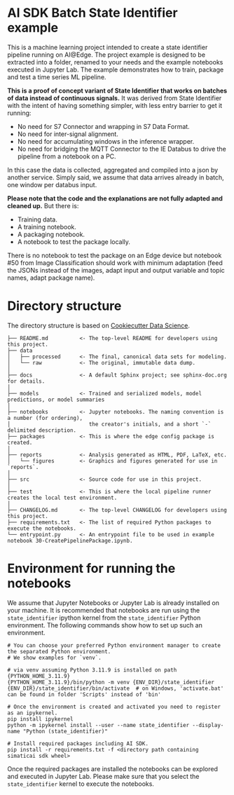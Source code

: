 <!--
SPDX-FileCopyrightText: Copyright (C) Siemens AG 2021. All Rights Reserved.

SPDX-License-Identifier: MIT
-->

# AI SDK Batch State Identifier example

This is a machine learning project intended to create a state identifier pipeline running on AI@Edge.
The project example is designed to be extracted into a folder, renamed to your needs and the example notebooks executed in Jupyter Lab.
The example demonstrates how to train, package and test a time series ML pipeline.

**This is a proof of concept variant of State Identifier that works on batches of data instead of continuous signals.** It was derived from
State Identifier with the intent of having something simpler, with less entry barrier to get it running:

- No need for S7 Connector and wrapping in S7 Data Format.
- No need for inter-signal alignment.
- No need for accumulating windows in the inference wrapper.
- No need for bridging the MQTT Connector to the IE Databus to drive the pipeline from a notebook on a PC.

In this case the data is collected, aggregated and compiled into a json by another service.
Simply said, we assume that data arrives already in batch, one window per databus input.

**Please note that the code and the explanations are not fully adapted and cleaned up.** But there is:

- Training data.
- A training notebook.
- A packaging notebook.
- A notebook to test the package locally.

There is no notebook to test the package on an Edge device but notebook #50 from Image Classification should work with minimum adaptation
(feed the JSONs instead of the images, adapt input and output variable and topic names, adapt package name).

# Directory structure

The directory structure is based on [Cookiecutter Data Science](https://drivendata.github.io/cookiecutter-data-science/).

```commandLine
├── README.md          <- The top-level README for developers using this project.
├── data
│   ├── processed      <- The final, canonical data sets for modeling.
│   └── raw            <- The original, immutable data dump.
│
├── docs               <- A default Sphinx project; see sphinx-doc.org for details.
│
├── models             <- Trained and serialized models, model predictions, or model summaries
│
├── notebooks          <- Jupyter notebooks. The naming convention is a number (for ordering),
│                         the creator's initials, and a short `-` delimited description.
├── packages           <- This is where the edge config package is created.
│
├── reports            <- Analysis generated as HTML, PDF, LaTeX, etc.
│   └── figures        <- Graphics and figures generated for use in `reports`.
│
├── src                <- Source code for use in this project.
│
├── test               <- This is where the local pipeline runner creates the local test environment.
│
├── CHANGELOG.md       <- The top-level CHANGELOG for developers using this project.
├── requirements.txt   <- The list of required Python packages to execute the notebooks.
└── entrypoint.py      <- An entrypoint file to be used in example notebook 30-CreatePipelinePackage.ipynb.
```

# Environment for running the notebooks

We assume that Jupyter Notebooks or Jupyter Lab is already installed on your machine.
It is recommended that notebooks are run using the `state_identifier` ipython kernel from the `state_identifier` Python environment.
The following commands show how to set up such an environment.

```commandline
# You can choose your preferred Python environment manager to create the separated Python environment.
# We show examples for `venv`.

# via venv assuming Python 3.11.9 is installed on path {PYTHON_HOME_3.11.9}
{PYTHON_HOME_3.11.9}/bin/python -m venv {ENV_DIR}/state_identifier
{ENV_DIR}/state_identifier/bin/activate  # on Windows, 'activate.bat' can be found in folder 'Scripts' instead of 'bin'

# Once the environment is created and activated you need to register as an ipykernel.
pip install ipykernel
python -m ipykernel install --user --name state_identifier --display-name "Python (state_identifier)"

# Install required packages including AI SDK.
pip install -r requirements.txt -f <directory path containing simaticai sdk wheel>
```

Once the required packages are installed the notebooks can be explored and executed in Jupyter Lab.
Please make sure that you select the `state_identifier` kernel to execute the notebooks.
